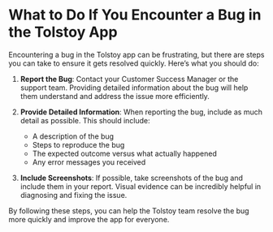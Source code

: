 # What to Do If You Encounter a Bug in the Tolstoy App

Encountering a bug in the Tolstoy app can be frustrating, but there are steps you can take to ensure it gets resolved quickly. Here’s what you should do:

1. **Report the Bug**: Contact your Customer Success Manager or the support team. Providing detailed information about the bug will help them understand and address the issue more efficiently.

2. **Provide Detailed Information**: When reporting the bug, include as much detail as possible. This should include:
   - A description of the bug
   - Steps to reproduce the bug
   - The expected outcome versus what actually happened
   - Any error messages you received

3. **Include Screenshots**: If possible, take screenshots of the bug and include them in your report. Visual evidence can be incredibly helpful in diagnosing and fixing the issue.

By following these steps, you can help the Tolstoy team resolve the bug more quickly and improve the app for everyone.
